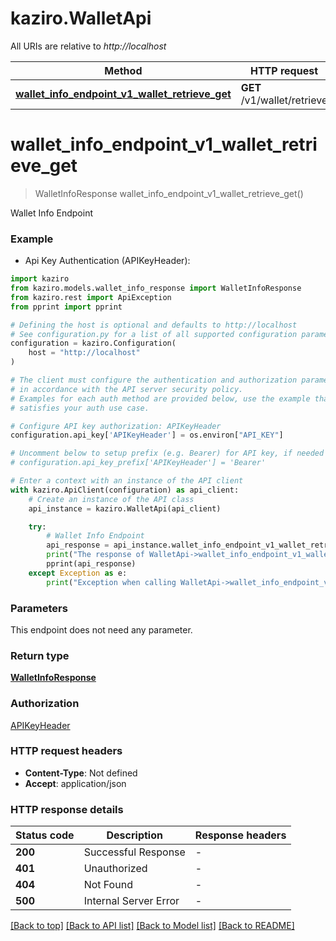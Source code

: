 # kaziro.WalletApi

All URIs are relative to _http://localhost_

| Method                                                                                                      | HTTP request                | Description          |
| ----------------------------------------------------------------------------------------------------------- | --------------------------- | -------------------- |
| [**wallet_info_endpoint_v1_wallet_retrieve_get**](WalletApi.md#wallet_info_endpoint_v1_wallet_retrieve_get) | **GET** /v1/wallet/retrieve | Wallet Info Endpoint |

# **wallet_info_endpoint_v1_wallet_retrieve_get**

> WalletInfoResponse wallet_info_endpoint_v1_wallet_retrieve_get()

Wallet Info Endpoint

### Example

-   Api Key Authentication (APIKeyHeader):

```python
import kaziro
from kaziro.models.wallet_info_response import WalletInfoResponse
from kaziro.rest import ApiException
from pprint import pprint

# Defining the host is optional and defaults to http://localhost
# See configuration.py for a list of all supported configuration parameters.
configuration = kaziro.Configuration(
    host = "http://localhost"
)

# The client must configure the authentication and authorization parameters
# in accordance with the API server security policy.
# Examples for each auth method are provided below, use the example that
# satisfies your auth use case.

# Configure API key authorization: APIKeyHeader
configuration.api_key['APIKeyHeader'] = os.environ["API_KEY"]

# Uncomment below to setup prefix (e.g. Bearer) for API key, if needed
# configuration.api_key_prefix['APIKeyHeader'] = 'Bearer'

# Enter a context with an instance of the API client
with kaziro.ApiClient(configuration) as api_client:
    # Create an instance of the API class
    api_instance = kaziro.WalletApi(api_client)

    try:
        # Wallet Info Endpoint
        api_response = api_instance.wallet_info_endpoint_v1_wallet_retrieve_get()
        print("The response of WalletApi->wallet_info_endpoint_v1_wallet_retrieve_get:\n")
        pprint(api_response)
    except Exception as e:
        print("Exception when calling WalletApi->wallet_info_endpoint_v1_wallet_retrieve_get: %s\n" % e)
```

### Parameters

This endpoint does not need any parameter.

### Return type

[**WalletInfoResponse**](WalletInfoResponse.md)

### Authorization

[APIKeyHeader](../README.md#APIKeyHeader)

### HTTP request headers

-   **Content-Type**: Not defined
-   **Accept**: application/json

### HTTP response details

| Status code | Description           | Response headers |
| ----------- | --------------------- | ---------------- |
| **200**     | Successful Response   | -                |
| **401**     | Unauthorized          | -                |
| **404**     | Not Found             | -                |
| **500**     | Internal Server Error | -                |

[[Back to top]](#) [[Back to API list]](../README.md#documentation-for-api-endpoints) [[Back to Model list]](../README.md#documentation-for-models) [[Back to README]](../README.md)
